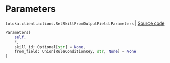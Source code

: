 # Parameters
`toloka.client.actions.SetSkillFromOutputField.Parameters` | [Source code](https://github.com/Toloka/toloka-kit/blob/v1.2.1/src/client/actions.py#L138)

```python
Parameters(
    self,
    *,
    skill_id: Optional[str] = None,
    from_field: Union[RuleConditionKey, str, None] = None
)
```

